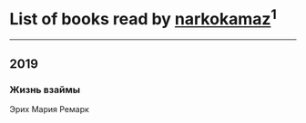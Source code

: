 # List of books read by [narkokamaz](http://vk.com/id372550556)<sup>1</sup>
---

## 2019

### Жизнь взаймы
Эрих Мария Ремарк



